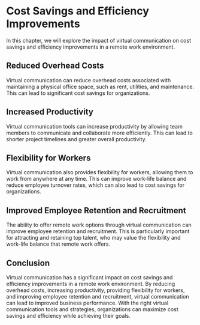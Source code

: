 Cost Savings and Efficiency Improvements
============================================================================================================

In this chapter, we will explore the impact of virtual communication on cost savings and efficiency improvements in a remote work environment.

Reduced Overhead Costs
----------------------

Virtual communication can reduce overhead costs associated with maintaining a physical office space, such as rent, utilities, and maintenance. This can lead to significant cost savings for organizations.

Increased Productivity
----------------------

Virtual communication tools can increase productivity by allowing team members to communicate and collaborate more efficiently. This can lead to shorter project timelines and greater overall productivity.

Flexibility for Workers
-----------------------

Virtual communication also provides flexibility for workers, allowing them to work from anywhere at any time. This can improve work-life balance and reduce employee turnover rates, which can also lead to cost savings for organizations.

Improved Employee Retention and Recruitment
-------------------------------------------

The ability to offer remote work options through virtual communication can improve employee retention and recruitment. This is particularly important for attracting and retaining top talent, who may value the flexibility and work-life balance that remote work offers.

Conclusion
----------

Virtual communication has a significant impact on cost savings and efficiency improvements in a remote work environment. By reducing overhead costs, increasing productivity, providing flexibility for workers, and improving employee retention and recruitment, virtual communication can lead to improved business performance. With the right virtual communication tools and strategies, organizations can maximize cost savings and efficiency while achieving their goals.

